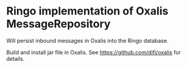 # Ringo implementation of Oxalis MessageRepository
Will persist inbound messages in Oxalis into the Ringo database.


Build and install jar file in Oxalis.  See https://github.com/difi/oxalis for details.
